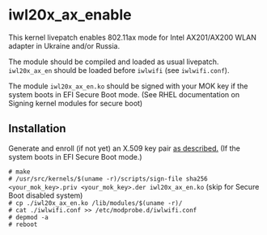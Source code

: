 # iwl20x_ax_enable
This kernel livepatch enables 802.11ax mode for Intel AX201/AX200 WLAN adapter in Ukraine and/or Russia.

The module should be compiled and loaded as usual livepatch. `iwl20x_ax_en` should be loaded before `iwlwifi` (see `iwlwifi.conf`).

The module `iwl20x_ax_en.ko` should be signed with your MOK key if the system boots in EFI Secure Boot mode. (See RHEL documentation on Signing kernel modules for secure boot)


## Installation  

Generate and enroll (if not yet) an X.509 key pair [as described.](https://docs.fedoraproject.org/en-US/fedora/latest/system-administrators-guide/kernel-module-driver-configuration/Working_with_Kernel_Modules/) (If the system boots in EFI Secure Boot mode.)

`# make`  
`# /usr/src/kernels/$(uname -r)/scripts/sign-file sha256 <your_mok_key>.priv <your_mok_key>.der iwl20x_ax_en.ko` (skip for Secure Boot disabled system)  
`# cp ./iwl20x_ax_en.ko /lib/modules/$(uname -r)/`  
`# cat ./iwlwifi.conf >> /etc/modprobe.d/iwlwifi.conf`  
`# depmod -a`  
`# reboot`
